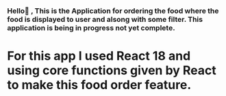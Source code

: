 ### Hello👋 , This is the Application for ordering the food where the food is displayed to user and alsong with some filter. This application is being in progress not yet complete.

# For this app I used React 18 and using core functions given by React to make this food order feature.

